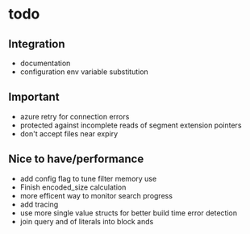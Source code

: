 

# todo

## Integration
- documentation
- configuration env variable substitution

## Important
- azure retry for connection errors
- protected against incomplete reads of segment extension pointers
- don't accept files near expiry

## Nice to have/performance
- add config flag to tune filter memory use
- Finish encoded_size calculation
- more efficent way to monitor search progress
- add tracing
- use more single value structs for better build time error detection
- join query and of literals into block ands